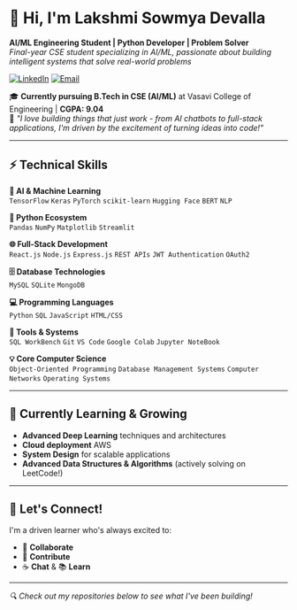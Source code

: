 # 👋 Hi, I'm Lakshmi Sowmya Devalla  
**AI/ML Engineering Student | Python Developer | Problem Solver**  
*Final-year CSE student specializing in AI/ML, passionate about building intelligent systems that solve real-world problems*  

[![LinkedIn](https://img.shields.io/badge/LinkedIn-Let's_Connect-%230A66C2?style=for-the-badge&logo=linkedin)](https://linkedin.com/in/sowmya-devalla)
[![Email](https://img.shields.io/badge/Email-Reach_Out-%23D14836?style=for-the-badge&logo=gmail)](mailto:sowmyadevalla49@gmail.com)

🎓 **Currently pursuing B.Tech in CSE (AI/ML)** at Vasavi College of Engineering | **CGPA: 9.04**  
🌟 *"I love building things that just work -  from AI chatbots to full-stack applications, I'm driven by the excitement of turning ideas into code!"*

---

## ⚡ Technical Skills   

**🤖 AI & Machine Learning**  
`TensorFlow` `Keras` `PyTorch` `scikit-learn` `Hugging Face` `BERT`  `NLP` 

**🐍 Python Ecosystem**  
`Pandas` `NumPy` `Matplotlib` `Streamlit`  

**🌐 Full-Stack Development**  
`React.js` `Node.js` `Express.js` `REST APIs` `JWT Authentication` `OAuth2`  

**🗄️ Database Technologies**  
`MySQL` `SQLite` `MongoDB` 

**💻 Programming Languages**  
`Python` `SQL` `JavaScript` `HTML/CSS`  

**🔧 Tools & Systems**  
`SQL WorkBench` `Git` `VS Code` `Google Colab`  `Jupyter NoteBook`

**💡 Core Computer Science**  
`Object-Oriented Programming` `Database Management Systems` `Computer Networks` `Operating Systems`  

---

## 🌱 Currently Learning & Growing

- **Advanced Deep Learning** techniques and architectures
- **Cloud deployment** AWS
- **System Design** for scalable applications
- **Advanced Data Structures & Algorithms** (actively solving on LeetCode!)

---

## 💬 Let's Connect!  

I'm a driven learner who's always excited to:  
- 🤝 **Collaborate**     
- 🎯 **Contribute**
- ☕ **Chat** & 📚 **Learn**

---

*🔍 Check out my repositories below to see what I've been building!*
